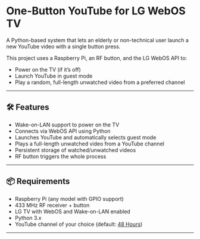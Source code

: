 # One-Button YouTube for LG WebOS TV

A Python-based system that lets an elderly or non-technical user launch a new YouTube video with a single button press.

This project uses a Raspberry Pi, an RF button, and the LG WebOS API to:
- Power on the TV (if it’s off)
- Launch YouTube in guest mode
- Play a random, full-length unwatched video from a preferred channel

---

## 🛠 Features

- Wake-on-LAN support to power on the TV
- Connects via WebOS API using Python
- Launches YouTube and automatically selects guest mode
- Plays a full-length unwatched video from a YouTube channel
- Persistent storage of watched/unwatched videos
- RF button triggers the whole process

---

## 📦 Requirements

- Raspberry Pi (any model with GPIO support)
- 433 MHz RF receiver + button
- LG TV with WebOS and Wake-on-LAN enabled
- Python 3.x
- YouTube channel of your choice (default: [48 Hours](https://www.youtube.com/@48hours))

---
